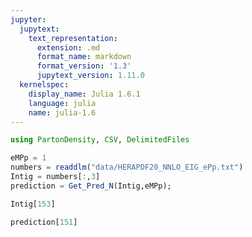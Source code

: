 ```yaml
---
jupyter:
  jupytext:
    text_representation:
      extension: .md
      format_name: markdown
      format_version: '1.3'
      jupytext_version: 1.11.0
  kernelspec:
    display_name: Julia 1.6.1
    language: julia
    name: julia-1.6
---
```


```julia
using PartonDensity, CSV, DelimitedFiles
```

```julia
eMPp = 1
numbers = readdlm("data/HERAPDF20_NNLO_EIG_ePp.txt")
Intig = numbers[:,3]
prediction = Get_Pred_N(Intig,eMPp);
```

```julia
Intig[153]
```

```julia
prediction[151]
```

```julia

```
